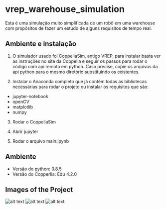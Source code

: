 # vrep_warehouse_simulation
Esta é uma simulação muito simplificada de um robô em uma warehouse com propósitos de fazer um estudo de alguns requisitos de tempo real.

## Ambiente e instalação

1) O simulador usado foi CoppeliaSim, antigo VREP, para instalar basta ver as instruções no site da Coppelia e seguir os passos para rodar o código com api remota em python. Caso precise, copie os arquivos da api python para o mesmo diretório substituindo os existentes.

2) Instalar o Anaconda completo que já contém todas as bibliotecas necessárias para rodar o projeto ou instalar os requisitos que são: 
* jupyter-notebook
* openCV
* matplotlib
* numpy

3) Rodar o CoppeliaSim

4) Abrir jupyter

5) Rodar o arquivo main.ipynb

## Ambiente

* Versão do python: 3.8.5
* Versão do Copperlia: Edu 4.2.0

## Images of the Project

![alt text](https://github.com/gabriel1997castro/coppelia_warehouse_simulation/blob/main/DocImg/AGV_Robot_Pioneer.png)
![alt text](https://github.com/gabriel1997castro/coppelia_warehouse_simulation/blob/main/DocImg/Cena_Completa.png)
![alt text](https://github.com/gabriel1997castro/coppelia_warehouse_simulation/blob/main/DocImg/Cena_Principal.png)
